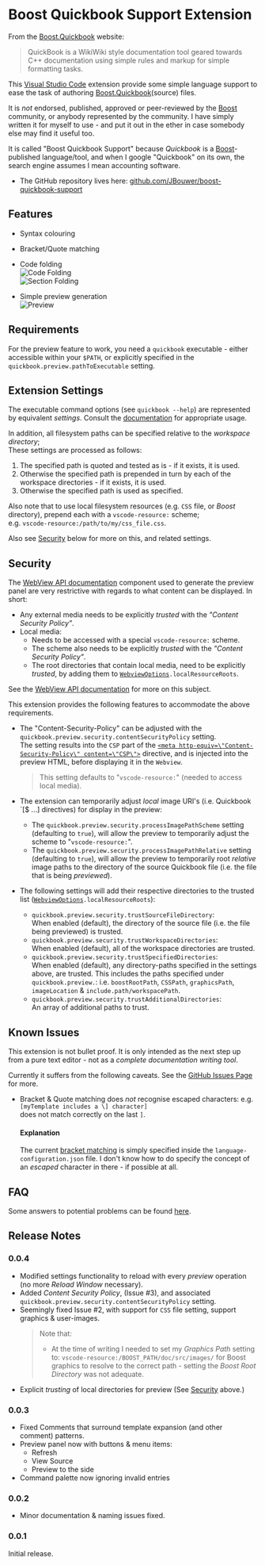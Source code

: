 # Boost Quickbook Support Extension

From the [Boost.Quickbook](http://www.boost.org/doc/html/quickbook.html) website:
> QuickBook is a WikiWiki style documentation tool geared towards C++ documentation using simple rules and markup for simple formatting tasks. 

This [Visual Studio Code](https://code.visualstudio.com/) extension provide some simple language support to ease the task of authoring [Boost.Quickbook](http://www.boost.org/doc/html/quickbook.html)(source) files.

It is *not* endorsed, published, approved or peer-reviewed by the [Boost](https://boost.org) community,
or anybody represented by the community. I have simply written it for myself to use - and put it out in the ether in case somebody else may find it useful too.

It is called "Boost Quickbook Support" because *Quickbook* is a [Boost](https://boost.org)-published language/tool,
and when I google "Quickbook" on its own, the search engine assumes I mean accounting software.

- The GitHub repository lives here: [github.com/JBouwer/boost-quickbook-support](https://github.com/JBouwer/boost-quickbook-support)

## Features

- Syntax colouring
- Bracket/Quote matching
- Code folding  
![Code Folding](images/FoldCode.gif)  
![Section Folding](images/FoldSection.gif)

- Simple preview generation  
![Preview](images/Preview.gif)

## Requirements

For the preview feature to work, you need a `quickbook` executable - either accessible within your `$PATH`,
or explicitly specified in the `quickbook.preview.pathToExecutable` setting.

## Extension Settings

The executable command options (see `quickbook --help`) are represented by equivalent *settings*. 
Consult the [documentation](http://www.boost.org/doc/html/quickbook.html) for appropriate usage.

In addition, all filesystem paths can be specified relative to the *workspace directory*;  
These settings are processed as follows:  
1. The specified path is quoted and tested as is - if it exists, it is used.
1. Otherwise the specified path is prepended in turn by each of the workspace directories - if it exists, it is used.
1. Otherwise the specified path is used as specified.

Also note that to use local filesystem resources (e.g. `CSS` file, or _Boost_ directory), 
prepend each with a `vscode-resource:` scheme;  
e.g. `vscode-resource:/path/to/my/css_file.css`.  

Also see [Security](#Security) below for more on this, and related settings.

## Security
The [WebView API documentation](https://code.visualstudio.com/api/extension-guides/webview) component
used to generate the preview panel are very restrictive with regards to what content can be displayed.
In short:
- Any external media needs to be explicitly _trusted_ with the _"Content Security Policy"_.
- Local media:
    - Needs to be accessed with a special `vscode-resource:` scheme.
    - The scheme also needs to be explicitly _trusted_ with the _"Content Security Policy"_.
    - The root directories that contain local media, need to be explicitly _trusted_, by adding them to 
      [`WebviewOptions`](https://code.visualstudio.com/api/references/vscode-api#WebviewOptions)`.localResourceRoots`.

See the  [WebView API documentation](https://code.visualstudio.com/api/extension-guides/webview#loading-local-content) for more on this subject.

This extension provides the following features to accommodate the above requirements.
- The "Content-Security-Policy" can be adjusted with the `quickbook.preview.security.contentSecurityPolicy` setting.  
  The setting results into the `CSP` part of the
  [`<meta http-equiv=\"Content-Security-Policy\" content=\"CSP\">`](https://developers.google.com/web/fundamentals/security/csp/) directive,
  and is injected into the preview HTML, before displaying it in the `Webview`.  
  > This setting defaults to "`vscode-resource:`" (needed to access local media).

- The extension can temporarily adjust _local_ image URI's (i.e. Quickbook `[$ ...] directives) for display in the preview:
    - The `quickbook.preview.security.processImagePathScheme` setting (defaulting to `true`),
      will allow the preview to temporarily adjust the scheme to "`vscode-resource:`".
    - The `quickbook.preview.security.processImagePathRelative` setting (defaulting to `true`),
      will allow the preview to temporarily root _relative_ image paths to the directory of the source Quickbook file
      (i.e. the file that is being _previewed_).

- The following settings will add their respective directories to the trusted list ([`WebviewOptions`](https://code.visualstudio.com/api/references/vscode-api#WebviewOptions)`.localResourceRoots`):
    - `quickbook.preview.security.trustSourceFileDirectory`:  
      When enabled (default), the directory of the source file (i.e. the file being previewed) is trusted.
    - `quickbook.preview.security.trustWorkspaceDirectories`:  
      When enabled (default), all of the workspace directories are trusted.
    - `quickbook.preview.security.trustSpecifiedDirectories`:  
      When enabled (default), any directory-paths specified in the settings above, are trusted.
      This includes the paths specified under `quickbook.preview.`: i.e. 
      `boostRootPath`, `CSSPath`, `graphicsPath`, `imageLocation` & `include.path/workspacePath`.
    - `quickbook.preview.security.trustAdditionalDirectories`:  
      An array of additional paths to trust.

## Known Issues

This extension is not bullet proof. It is only intended as the next step up from a pure text editor - not as a *complete documentation writing tool*.

Currently it suffers from the following caveats.
See the [GitHub Issues Page](https://github.com/JBouwer/boost-quickbook-support/issues) for more.

- Bracket & Quote matching does *not* recognise escaped characters:
e.g.  
    ```[myTemplate includes a \] character]```  
    does not match correctly on the last `]`.  
    #### Explanation
    The current 
    [bracket matching](https://code.visualstudio.com/api/language-extensions/language-configuration-guide#brackets-definition)
    is simply specified inside the `language-configuration.json` file.
    I don't know how to do specify the concept of an *escaped* character in there - if possible at all.  

## FAQ
Some answers to potential problems can be found [here](FAQ.md).

## Release Notes

### 0.0.4
- Modified settings functionality to reload with every _preview_ operation (no more _Reload Window_ necessary).
- Added _Content Security Policy_, (Issue #3), and associated `quickbook.preview.security.contentSecurityPolicy` setting.
- Seemingly fixed Issue #2, with support for `CSS` file setting, support graphics & user-images.
    > Note that:
    > - At the time of writing I needed to set my _Graphics Path_ setting to:
    > `vscode-resource:/BOOST_PATH/doc/src/images/` for Boost graphics to resolve to the correct path - setting
    > the _Boost Root Directory_ was not adequate.
- Explicit _trusting_ of local directories for preview (See [Security](#Security) above.)

### 0.0.3
- Fixed Comments that surround template expansion (and other comment) patterns.
- Preview panel now with buttons & menu items:
    - Refresh
    - View Source
    - Preview to the side
- Command palette now ignoring invalid entries

### 0.0.2
- Minor documentation & naming issues fixed.

### 0.0.1

Initial release.

